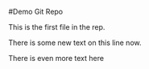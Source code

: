 #Demo Git Repo

This is the first file in the rep.

There is some new text on this line now.

There is even more text here
